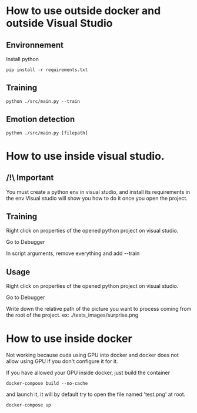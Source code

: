 # How to use outside docker and outside Visual Studio

## Environnement

Install python

```
pip install -r requirements.txt
```

## Training

```
python ./src/main.py --train
```

## Emotion detection

```
python ./src/main.py [filepath]
```

# How to use inside visual studio.

## /!\ Important

You must create a python env in visual studio, and install its requirements in the env
Visual studio will show you how to do it once you open the project.

## Training

Right click on properties of the opened python project on visual studio.

Go to Debugger

In script arguments, remove everything and add --train

## Usage

Right click on properties of the opened python project on visual studio.

Go to Debugger

Write down the relative path of the picture you want to process coming from the root of the project.
ex: ./tests_images/surprise.png

# How to use inside docker

Not working because cuda using GPU into docker and docker does not allow using GPU if you don't configure it for it.

If you have allowed your GPU inside docker, just build the container

```
docker-compose build --no-cache
```

and launch it, it will by default try to open the file named 'test.png' at root.

```
docker-compose up
```

